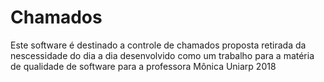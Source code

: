 # Chamados

Este software é destinado a controle de chamados 
proposta retirada da nescessidade do dia a dia 
desenvolvido como um trabalho para a matéria de 
qualidade de software para a professora Mônica 
Uniarp 2018
